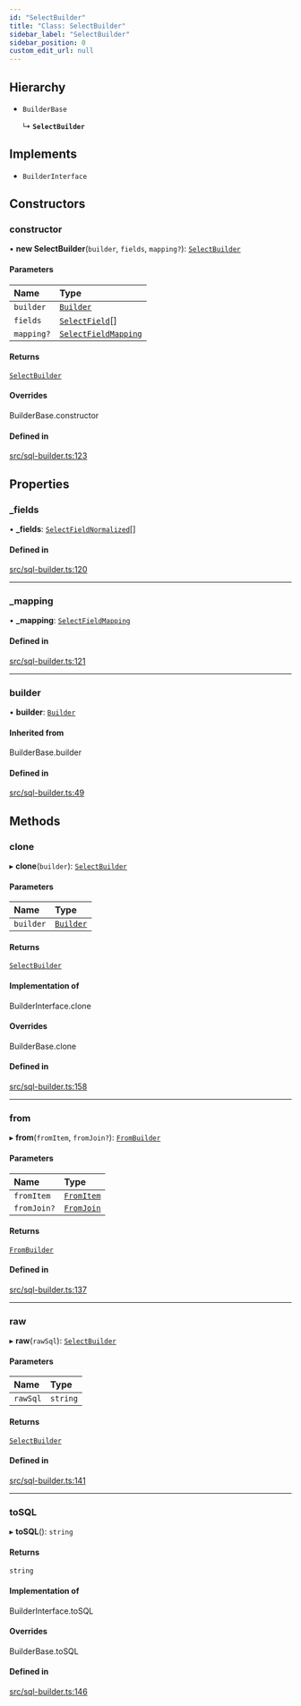 ```yaml
---
id: "SelectBuilder"
title: "Class: SelectBuilder"
sidebar_label: "SelectBuilder"
sidebar_position: 0
custom_edit_url: null
---
```


## Hierarchy

- `BuilderBase`

  ↳ **`SelectBuilder`**

## Implements

- `BuilderInterface`

## Constructors

### constructor

• **new SelectBuilder**(`builder`, `fields`, `mapping?`): [`SelectBuilder`](SelectBuilder.md)

#### Parameters

| Name | Type |
| :------ | :------ |
| `builder` | [`Builder`](Builder.md) |
| `fields` | [`SelectField`](../modules.md#selectfield)[] |
| `mapping?` | [`SelectFieldMapping`](../modules.md#selectfieldmapping) |

#### Returns

[`SelectBuilder`](SelectBuilder.md)

#### Overrides

BuilderBase.constructor

#### Defined in

[src/sql-builder.ts:123](https://github.com/alesmenzel/sql-builder/blob/017ca38/src/sql-builder.ts#L123)

## Properties

### \_fields

• **\_fields**: [`SelectFieldNormalized`](../modules.md#selectfieldnormalized)[]

#### Defined in

[src/sql-builder.ts:120](https://github.com/alesmenzel/sql-builder/blob/017ca38/src/sql-builder.ts#L120)

___

### \_mapping

• **\_mapping**: [`SelectFieldMapping`](../modules.md#selectfieldmapping)

#### Defined in

[src/sql-builder.ts:121](https://github.com/alesmenzel/sql-builder/blob/017ca38/src/sql-builder.ts#L121)

___

### builder

• **builder**: [`Builder`](Builder.md)

#### Inherited from

BuilderBase.builder

#### Defined in

[src/sql-builder.ts:49](https://github.com/alesmenzel/sql-builder/blob/017ca38/src/sql-builder.ts#L49)

## Methods

### clone

▸ **clone**(`builder`): [`SelectBuilder`](SelectBuilder.md)

#### Parameters

| Name | Type |
| :------ | :------ |
| `builder` | [`Builder`](Builder.md) |

#### Returns

[`SelectBuilder`](SelectBuilder.md)

#### Implementation of

BuilderInterface.clone

#### Overrides

BuilderBase.clone

#### Defined in

[src/sql-builder.ts:158](https://github.com/alesmenzel/sql-builder/blob/017ca38/src/sql-builder.ts#L158)

___

### from

▸ **from**(`fromItem`, `fromJoin?`): [`FromBuilder`](FromBuilder.md)

#### Parameters

| Name | Type |
| :------ | :------ |
| `fromItem` | [`FromItem`](../modules.md#fromitem) |
| `fromJoin?` | [`FromJoin`](../modules.md#fromjoin) |

#### Returns

[`FromBuilder`](FromBuilder.md)

#### Defined in

[src/sql-builder.ts:137](https://github.com/alesmenzel/sql-builder/blob/017ca38/src/sql-builder.ts#L137)

___

### raw

▸ **raw**(`rawSql`): [`SelectBuilder`](SelectBuilder.md)

#### Parameters

| Name | Type |
| :------ | :------ |
| `rawSql` | `string` |

#### Returns

[`SelectBuilder`](SelectBuilder.md)

#### Defined in

[src/sql-builder.ts:141](https://github.com/alesmenzel/sql-builder/blob/017ca38/src/sql-builder.ts#L141)

___

### toSQL

▸ **toSQL**(): `string`

#### Returns

`string`

#### Implementation of

BuilderInterface.toSQL

#### Overrides

BuilderBase.toSQL

#### Defined in

[src/sql-builder.ts:146](https://github.com/alesmenzel/sql-builder/blob/017ca38/src/sql-builder.ts#L146)

